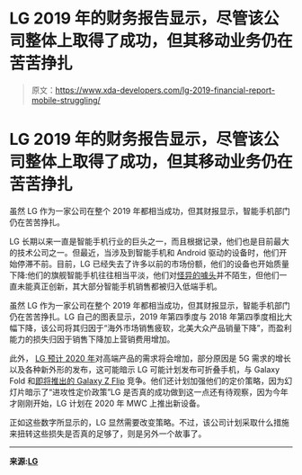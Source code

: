 # LG 2019 年的财务报告显示，尽管该公司整体上取得了成功，但其移动业务仍在苦苦挣扎

> 原文：<https://www.xda-developers.com/lg-2019-financial-report-mobile-struggling/>

# LG 2019 年的财务报告显示，尽管该公司整体上取得了成功，但其移动业务仍在苦苦挣扎

虽然 LG 作为一家公司在整个 2019 年都相当成功，但其财报显示，智能手机部门仍在苦苦挣扎。

LG 长期以来一直是智能手机行业的巨头之一，而且根据记录，他们也是目前最大的技术公司之一。但最近，当涉及到智能手机和 Android 驱动的设备时，他们开始停滞不前。目前，LG 已经失去了许多以前的市场份额，他们的设备也开始质量下降:他们的旗舰智能手机往往相当平淡，他们对[怪异的噱头](https://www.xda-developers.com/lg-g8x-with-dual-screen-first-impressions-a-fun-gimmick/)并不陌生，但他们一直未能真正创新，其大部分智能手机销售都被归入低端手机。

虽然 LG 作为一家公司在整个 2019 年都相当成功，但其财报显示，智能手机部门仍在苦苦挣扎。LG 自己的图表显示，2019 年第四季度与 2018 年第四季度相比大幅下降，该公司将其归因于“海外市场销售疲软，北美大众产品销量下降”，而盈利能力的损失归因于销售下降加上营销费用增加。

此外， [LG 预计 2020 年](https://www.xda-developers.com/lg-mobile-business-profitable-2021/)对高端产品的需求将会增加，部分原因是 5G 需求的增长以及各种新外形的发布，这可能暗示 LG 可能计划发布可折叠手机，与 Galaxy Fold 和[即将推出的 Galaxy Z Flip](https://www.xda-developers.com/samsung-galaxy-z-flip-renders-specs/) 竞争。他们还计划加强他们的定价策略，因为幻灯片暗示了“进攻性定价政策”LG 是否真的成功做到这一点还有待观察，因为今年才刚刚开始，LG 计划在 2020 年 MWC 上推出新设备。

正如这些数字所显示的，LG 显然需要改变策略。不过，该公司计划采取什么措施来扭转这些损失是否真的足够了，则是另外一个故事了。

* * *

**来源:[LG](http://www.lgnewsroom.com/2020/01/lg-announces-2019-financial-results/)**